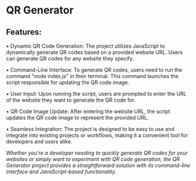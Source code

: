 # QR Generator

## Features:

• Dynamic QR Code Generation: The project utilizes JavaScript to dynamically generate QR codes based on a provided website URL. Users can generate QR codes for any website they specify.

• Command-Line Interface: To generate QR codes, users need to run the command "node index.js" in their terminal. This command launches the script responsible for updating the QR code image.

• User Input: Upon running the script, users are prompted to enter the URL of the website they want to generate the QR code for.

• QR Code Image Update: After entering the website URL, the script updates the QR code image to represent the provided URL.

• Seamless Integration: The project is designed to be easy to use and integrate into existing projects or workflows, making it a convenient tool for developers and users alike.

_Whether you're a developer needing to quickly generate QR codes for your websites or simply want to experiment with QR code generation, the QR Generator project provides a straightforward solution with its command-line interface and JavaScript-based functionality._
